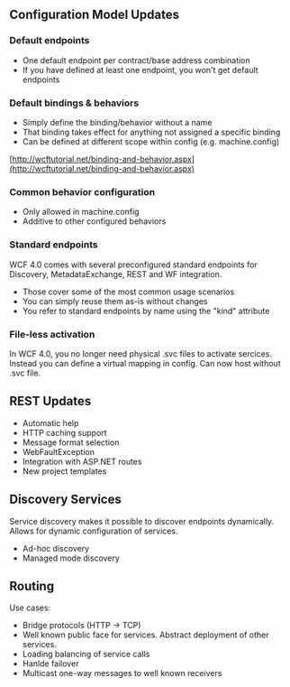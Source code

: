 ## Configuration Model Updates

### Default endpoints
- One default endpoint per contract/base address combination
- If you have defined at least one endpoint, you won't get default endpoints

### Default bindings & behaviors
- Simply define the binding/behavior without a name
- That binding takes effect for anything not assigned a specific binding
- Can be defined at different scope within config (e.g. machine.config)

[http://wcftutorial.net/binding-and-behavior.aspx](http://wcftutorial.net/binding-and-behavior.aspx)

### Common behavior configuration
- Only allowed in machine.config
- Additive to other configured behaviors

### Standard endpoints
WCF 4.0 comes with several preconfigured standard endpoints for Discovery, MetadataExchange, REST and WF integration.

- Those cover some of the most common usage scenarios
- You can simply reuse them as-is without changes
- You refer to standard endpoints by name using the "kind" attribute

### File-less activation
In WCF 4.0, you no longer need physical .svc files to activate sercices. Instead you can define a virtual mapping in config. Can now host without .svc file.

## REST Updates
- Automatic help
- HTTP caching support
- Message format selection
- WebFaultException
- Integration with ASP.NET routes
- New project templates

## Discovery Services
Service discovery makes it possible to discover endpoints dynamically. Allows for dynamic configuration of services.

- Ad-hoc discovery
- Managed mode discovery 

## Routing

Use cases:

- Bridge protocols (HTTP -> TCP)
- Well known public face for services. Abstract deployment of other services.
- Loading balancing of service calls
- Hanlde failover
- Multicast one-way messages to well known receivers